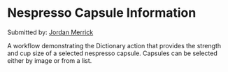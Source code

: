 # Nespresso Capsule Information

Submitted by: [Jordan Merrick](https://www.jordanmerrick.com)

A workflow demonstrating the Dictionary action that provides the strength and cup size of a selected nespresso capsule. Capsules can be selected either by image or from a list.